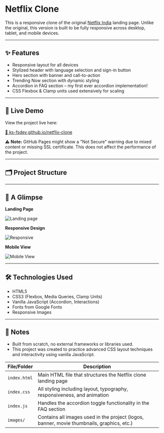  <h1>Netflix Clone</h1>

  <p>This is a responsive clone of the original <a href="https://www.netflix.com/in/">Netflix India</a> landing page. Unlike the original, this version is built to be fully responsive across desktop, tablet, and mobile devices.</p>
<hr>
  <h2>✨ Features</h2>
  <ul>
    <li>Responsive layout for all devices</li>
    <li>Stylized header with language selection and sign-in button</li>
    <li>Hero section with banner and call-to-action</li>
    <li>Trending Now section with dynamic styling</li>
    <li>Accordion in FAQ section – my first ever accordion implementation!</li>
    <li>CSS Flexbox & Clamp units used extensively for scaling</li>
  </ul>
<hr>
  <h2>🚀 Live Demo</h2>
  <p>View the project live here:</p>
  <p><a href="https://ks-fsdev.github.io/netflix-clone/" target="_blank">🔗 ks-fsdev.github.io/netflix-clone</a></p>
  <div class="note">
    ⚠️ <strong>Note:</strong> GitHub Pages might show a "Not Secure" warning due to mixed content or missing SSL certificate. This does not affect the performance of the project.
  </div>
  
  <hr>

<h2>🗂️ Project Structure</h2>
<table>
  <thead>
    <tr>
      <th><strong>File/Folder</strong></th>
      <th><strong>Description</strong></th>
    </tr>
  </thead>
  <tbody>
    <tr>
      <td><code>index.html</code></td>
      <td>Main HTML file that structures the Netflix clone landing page</td>
    </tr>
    <tr>
      <td><code>index.css</code></td>
      <td>All styling including layout, typography, responsiveness, and animation</td>
    </tr>
    <tr>
      <td><code>index.js</code></td>
      <td>Handles the accordion toggle functionality in the FAQ section</td>
    </tr>
    <tr>
      <td><code>images/</code></td>
      <td>Contains all images used in the project (logos, banner, movie thumbnails, graphics, etc.)</td>
    </tr>
  </tbody>
</tabler=>

  <hr>

<h2>📸 A Glimpse</h2>

<p><strong>Landing Page</strong></p>
<img src="ss/landing-page.gif" alt="Landing page"/>

<p><strong>Responsive Design</strong></p>
<img src="ss/responsive.gif" alt="Responsive"/>

<p><strong>Mobile View</strong></p>
<img src="ss/mobile-view.gif" alt="Mobile View"/>

<hr />

  <h2>🛠️ Technologies Used</h2>
  <ul>
    <li>HTML5</li>
    <li>CSS3 (Flexbox, Media Queries, Clamp Units)</li>
    <li>Vanilla JavaScript (Accordion, Interactions)</li>
    <li>Fonts from Google Fonts</li>
    <li>Responsive Images</li>
  </ul>

  <hr>

  <h2>📌 Notes</h2>
  <ul>
    <li>Built from scratch, no external frameworks or libraries used.</li>
    <li>This project was created to practice advanced CSS layout techniques and interactivity using vanilla JavaScript.</li>
  </ul>
